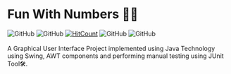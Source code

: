 # Fun With Numbers 🔢🧒

![GitHub](https://img.shields.io/github/license/piyush26c/Manual-Testing-Project?color=bright%20green) ![GitHub](https://img.shields.io/github/stars/piyush26c/Manual-Testing-Project?color=bright%20green) <!--![GitHub](https://img.shields.io/github/watchers/piyush26c/Manual-Testing-Project?color=brightgreen&logo=GitHub&logoColor=white)--> [![HitCount](http://hits.dwyl.com/piyush26c/Manual-Testing-Project.svg)](http://hits.dwyl.com/piyush26c/Manual-Testing-Project)
 ![GitHub](https://img.shields.io/github/contributors/piyush26c/Manual-Testing-Project?color=brightgreen)  ![GitHub](https://img.shields.io/github/last-commit/piyush26c/Manual-Testing-Project?color=brightgreen)
<br><br>
A Graphical User Interface Project implemented using Java Technology using Swing, AWT components and performing manual testing using JUnit Tool🛠.
